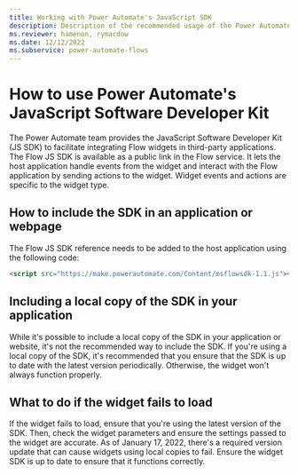 ```yaml
---
title: Working with Power Automate's JavaScript SDK
description: Description of the recommended usage of the Power Automate's JavaScript Software Developer Kit (JS SDK).
ms.reviewer: hamenon, rymacdow
ms.date: 12/12/2022
ms.subservice: power-automate-flows
---
```

# How to use Power Automate's JavaScript Software Developer Kit

The Power Automate team provides the JavaScript Software Developer Kit (JS SDK) to facilitate integrating Flow widgets in third-party applications. The Flow JS SDK is available as a public link in the Flow service. It lets the host application handle events from the widget and interact with the Flow application by sending actions to the widget. Widget events and actions are specific to the widget type.

## How to include the SDK in an application or webpage

The Flow JS SDK reference needs to be added to the host application using the following code:

```html
<script src="https://make.powerautomate.com/Content/msflowsdk-1.1.js"></script>
```

## Including a local copy of the SDK in your application

While it's possible to include a local copy of the SDK in your application or website, it's not the recommended way to include the SDK. If you're using a local copy of the SDK, it's recommended that you ensure that the SDK is up to date with the latest version periodically. Otherwise, the widget won't always function properly.

## What to do if the widget fails to load

If the widget fails to load, ensure that you're using the latest version of the SDK. Then, check the widget parameters and ensure the settings passed to the widget are accurate. As of January 17, 2022, there's a required version update that can cause widgets using local copies to fail. Ensure the widget SDK is up to date to ensure that it functions correctly.
